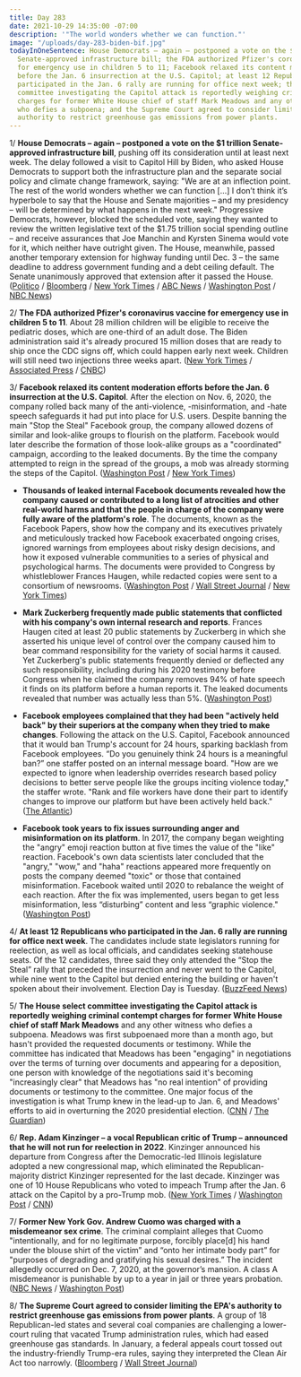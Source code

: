 ```yaml
---
title: Day 283
date: 2021-10-29 14:35:00 -07:00
description: '"The world wonders whether we can function."'
image: "/uploads/day-283-biden-bif.jpg"
todayInOneSentence: House Democrats – again – postponed a vote on the $1 trillion
  Senate-approved infrastructure bill; the FDA authorized Pfizer's coronavirus vaccine
  for emergency use in children 5 to 11; Facebook relaxed its content moderation efforts
  before the Jan. 6 insurrection at the U.S. Capitol; at least 12 Republicans who
  participated in the Jan. 6 rally are running for office next week; the House select
  committee investigating the Capitol attack is reportedly weighing criminal contempt
  charges for former White House chief of staff Mark Meadows and any other witness
  who defies a subpoena; and the Supreme Court agreed to consider limiting the EPA's
  authority to restrict greenhouse gas emissions from power plants.
---
```


1/ **House Democrats – again – postponed a vote on the $1 trillion Senate-approved infrastructure bill**, pushing off its consideration until at least next week. The delay followed a visit to Capitol Hill by Biden, who asked House Democrats to support both the infrastructure plan and the separate social policy and climate change framework, saying: "We are at an inflection point. The rest of the world wonders whether we can function \[...\] I don’t think it’s hyperbole to say that the House and Senate majorities – and my presidency – will be determined by what happens in the next week." Progressive Democrats, however, blocked the scheduled vote, saying they wanted to review the written legislative text of the $1.75 trillion social spending outline – and receive assurances that Joe Manchin and Kyrsten Sinema would vote for it, which neither have outright given. The House, meanwhile, passed another temporary extension for highway funding until Dec. 3 – the same deadline to address government funding and a debt ceiling default. The Senate unanimously approved that extension after it passed the House. ([Politico](https://www.politico.com/news/2021/10/28/biden-house-democrats-517416) / [Bloomberg](https://www.bloomberg.com/news/articles/2021-10-29/biden-s-1-75-trillion-outline-leaves-democrats-to-sort-details?srnd=politics-vp&sref=MIBMEEoj) / [New York Times](https://www.nytimes.com/2021/10/28/us/politics/progressives-infrastructure-biden-pelosi-support.html) / [ABC News](https://abcnews.go.com/Politics/biden-makes-minute-push-agenda-heading-overseas/story?id=80832593) / [Washington Post](https://www.washingtonpost.com/politics/biden-to-announce-democratic-agreement-on-social-spending-deal/2021/10/28/2781863c-37d3-11ec-91dc-551d44733e2d_story.html) / [NBC News](https://www.nbcnews.com/politics/congress/biden-expects-win-full-democratic-support-new-proposal-sweeping-spending-n1282608))

2/ **The FDA authorized Pfizer's coronavirus vaccine for emergency use in children 5 to 11**. About 28 million children will be eligible to receive the pediatric doses, which are one-third of an adult dose. The Biden administration said it's already procured 15 million doses that are ready to ship once the CDC signs off, which could happen early next week. Children will still need two injections three weeks apart. ([New York Times](https://www.nytimes.com/2021/10/29/us/politics/covid-vaccine-children.html) / [Associated Press](https://apnews.com/article/fda-pfizer-covid-vaccines-kids-1423b2ab0a51bc9c36dbe86964777c07) / [CNBC](https://www.cnbc.com/2021/10/29/pfizer-covid-vaccine-fda-authorizes-for-kids-ages-5-to-11.html))

3/ **Facebook relaxed its content moderation efforts before the Jan. 6 insurrection at the U.S. Capitol**. After the election on Nov. 6, 2020, the company rolled back many of the anti-violence, -misinformation, and -hate speech safeguards it had put into place for U.S. users. Despite banning the main "Stop the Steal" Facebook group, the company allowed dozens of similar and look-alike groups to flourish on the platform. Facebook would later describe the formation of those look-alike groups as a "coordinated" campaign, according to the leaked documents. By the time the company attempted to reign in the spread of the groups, a mob was already storming the steps of the Capitol. ([Washington Post](https://www.washingtonpost.com/technology/2021/10/22/jan-6-capitol-riot-facebook/) / [New York Times](https://www.nytimes.com/2021/10/22/technology/facebook-election-misinformation.html))

* **Thousands of leaked internal Facebook documents revealed how the company caused or contributed to a long list of atrocities and other real-world harms and that the people in charge of the company were fully aware of the platform's role**. The documents, known as the Facebook Papers, show how the company and its executives privately and meticulously tracked how Facebook exacerbated ongoing crises, ignored warnings from employees about risky design decisions, and how it exposed vulnerable communities to a series of physical and psychological harms. The documents were provided to Congress by whistleblower Frances Haugen, while redacted copies were sent to a consortium of newsrooms. ([Washington Post](https://www.washingtonpost.com/technology/2021/10/25/what-are-the-facebook-papers/) / [Wall Street Journal](https://www.wsj.com/articles/the-facebook-files-11631713039) / [New York Times](https://www.nytimes.com/2021/10/25/business/facebook-papers-takeaways.html))

* **Mark Zuckerberg frequently made public statements that conflicted with his company's own internal research and reports**. Frances Haugen cited at least 20 public statements by Zuckerberg in which she asserted his unique level of control over the company caused him to bear command responsibility for the variety of social harms it caused. Yet Zuckerberg's public statements frequently denied or deflected any such responsibility, including during his 2020 testimony before Congress when he claimed the company removes 94% of hate speech it finds on its platform before a human reports it. The leaked documents revealed that number was actually less than 5%. ([Washington Post](https://www.nytimes.com/2021/10/25/business/facebook-papers-takeaways.html))

* **Facebook employees complained that they had been "actively held back" by their superiors at the company when they tried to make changes**. Following the attack on the U.S. Capitol, Facebook announced that it would ban Trump's account for 24 hours, sparking backlash from Facebook employees. “Do you genuinely think 24 hours is a meaningful ban?” one staffer posted on an internal message board. "How are we expected to ignore when leadership overrides research based policy decisions to better serve people like the groups inciting violence today," the staffer wrote. "Rank and file workers have done their part to identify changes to improve our platform but have been actively held back." ([The Atlantic](https://www.theatlantic.com/ideas/archive/2021/10/facebook-papers-democracy-election-zuckerberg/620478/?scrolla=5eb6d68b7fedc32c19ef33b4))

* **Facebook took years to fix issues surrounding anger and misinformation on its platform**. In 2017, the company began weighting the "angry" emoji reaction button at five times the value of the "like" reaction. Facebook's own data scientists later concluded that the "angry," "wow," and "haha" reactions appeared more frequently on posts the company deemed "toxic" or those that contained misinformation. Facebook waited until 2020 to rebalance the weight of each reaction. After the fix was implemented, users began to get less misinformation, less “disturbing” content and less “graphic violence." ([Washington Post](https://www.washingtonpost.com/technology/2021/10/25/what-are-the-facebook-papers/))

4/ **At least 12 Republicans who participated in the Jan. 6 rally are running for office next week**. The candidates include state legislators running for reelection, as well as local officials, and candidates seeking statehouse seats. Of the 12 candidates, three said they only attended the “Stop the Steal” rally that preceded the insurrection and never went to the Capitol, while nine went to the Capitol but denied entering the building or haven't spoken about their involvement. Election Day is Tuesday. ([BuzzFeed News](https://www.buzzfeednews.com/article/sarahmimms/jan-6-republicans-ballot-election-day))

5/ **The House select committee investigating the Capitol attack is reportedly weighing criminal contempt charges for former White House chief of staff Mark Meadows** and any other witness who defies a subpoena. Meadows was first subpoenaed more than a month ago, but hasn't provided the requested documents or testimony. While the committee has indicated that Meadows has been "engaging" in negotiations over the terms of turning over documents and appearing for a deposition, one person with knowledge of the negotiations said it's becoming "increasingly clear" that Meadows has "no real intention" of providing documents or testimony to the committee. One major focus of the investigation is what Trump knew in the lead-up to Jan. 6, and Meadows' efforts to aid in overturning the 2020 presidential election. ([CNN](https://www.cnn.com/2021/10/28/politics/january-6-committee-eyes-contempt-proceedings-mark-meadows/index.html) / [The Guardian](https://www.theguardian.com/us-news/2021/oct/29/house-capitol-attack-committee-trump-officials-resistance))

6/ **Rep. Adam Kinzinger – a vocal Republican critic of Trump –  announced that he will not run for reelection in 2022**. Kinzinger announced his departure from Congress after the Democratic-led Illinois legislature adopted a new congressional map, which eliminated the Republican-majority district Kinzinger represented for the last decade. Kinzinger was one of 10 House Republicans who voted to impeach Trump after the Jan. 6 attack on the Capitol by a pro-Trump mob. ([New York Times](https://www.nytimes.com/2021/10/29/us/politics/adam-kinzinger-illinois-election.html) / [Washington Post](https://www.washingtonpost.com/politics/rep-adam-kinzinger-outspoken-gop-critic-of-trump-and-his-grip-on-the-party-announces-he-wont-seek-reelection/2021/10/29/5dff4f86-38c4-11ec-91dc-551d44733e2d_story.html) / [CNN](https://www.cnn.com/2021/10/29/politics/adam-kinzinger-not-running-reelection-illinois-republican/index.html))

7/ **Former New York Gov. Andrew Cuomo was charged with a misdemeanor sex crime**. The criminal complaint alleges that Cuomo "intentionally, and for no legitimate purpose, forcibly place\[d\] his hand under the blouse shirt of the victim” and “onto her intimate body part” for "purposes of degrading and gratifying his sexual desires.” The incident allegedly occurred on Dec. 7, 2020, at the governor’s mansion. A class A misdemeanor is punishable by up to a year in jail or three years probation. ([NBC News](https://www.nbcnews.com/politics/politics-news/andrew-cuomo-charged-forcible-touching-misdemeanor-sex-crime-n1282659) / [Washington Post](https://www.washingtonpost.com/politics/former-new-york-governor-andrew-m-cuomo-charged-with-a-misdemeanor-complaint-for-sex-crime-related-offense-court-says/2021/10/28/3556aa3a-3828-11ec-91dc-551d44733e2d_story.html))

8/ **The Supreme Court agreed to consider limiting the EPA's authority to restrict greenhouse gas emissions from power plants**. A group of 18 Republican-led states and several coal companies are challenging a lower-court ruling that vacated Trump administration rules, which had eased greenhouse gas standards. In January, a federal appeals court tossed out the industry-friendly Trump-era rules, saying they interpreted the Clean Air Act too narrowly. ([Bloomberg](https://www.bloomberg.com/news/articles/2021-10-29/supreme-court-will-hear-bid-to-curb-epa-s-climate-change-powers?sref=MIBMEEoj) / [Wall Street Journal](https://www.wsj.com/articles/supreme-court-to-consider-epas-authority-to-limit-carbon-emissions-from-power-plants-11635537991?mod=hp_lead_pos4))